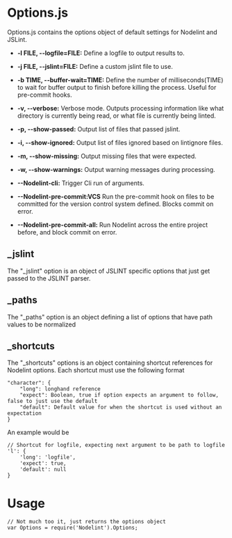 Options.js
==========

Options.js contains the options object of default settings for Nodelint and JSLint.  
  
  

 - **-l FILE, --logfile=FILE:** Define a logfile to output results to.

 - **-j FILE, --jslint=FILE:** Define a custom jslint file to use.

 - **-b TIME, --buffer-wait=TIME:** Define the number of milliseconds(TIME) to wait for buffer output to finish before killing the process. Useful for pre-commit hooks.

 - **-v, --verbose:** Verbose mode. Outputs processing information like what directory is currently being read, or what file is currently being linted.

 - **-p, --show-passed:** Output list of files that passed jslint.

 - **-i, --show-ignored:** Output list of files ignored based on lintignore files.

 - **-m, --show-missing:** Output missing files that were expected.

 - **-w, --show-warnings:** Output warning messages during processing.

 - **--Nodelint-cli:** Trigger Cli run of arguments.

 - **--Nodelint-pre-commit:VCS** Run the pre-commit hook on files to be committed for the version control system defined. Blocks commit on error.

 - **--Nodelint-pre-commit-all:** Run Nodelint across the entire project before, and block commit on error.



_jslint
------

The "_jslint" option is an object of JSLINT specific options that just get passed to the JSLINT parser.



_paths
------

The "_paths" option is an object defining a list of options that have path values to be normalized


_shortcuts
----------

The "_shortcuts" options is an object containing shortcut references for Nodelint options. Each shortcut must use the following format

	"character": {
		"long": longhand reference
		"expect": Boolean, true if option expects an argument to follow, false to just use the default
		"default": Default value for when the shortcut is used without an expectation
	}

An example would be

	// Shortcut for logfile, expecting next argument to be path to logfile
	'l': {
		'long': 'logfile',
		'expect': true,
		'default': null
	}



Usage
=====

	// Not much too it, just returns the options object
	var Options = require('Nodelint').Options;
